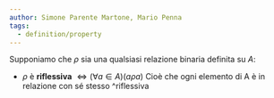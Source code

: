 ```yaml
---
author: Simone Parente Martone, Mario Penna
tags:
  - definition/property
---
```

Supponiamo che $\rho$ sia una qualsiasi relazione binaria definita su $A$:
 - $\rho$ è **riflessiva** $\iff (\forall a \in A)(a \rho a)$
	 Cioè che ogni elemento di A è in relazione con sé stesso ^riflessiva